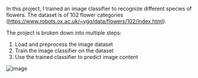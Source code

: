 In this project, I trained an image classifier to recognize different species of flowers. The dataset is of 102 flower categories (https://www.robots.ox.ac.uk/~vgg/data/flowers/102/index.html).

The project is broken down into multiple steps:

1. Load and preprocess the image dataset
2. Train the image classifier on the dataset
3. Use the trained classifier to predict image content

![image](https://github.com/manvirm/imageClassifierFlowerSpecies/assets/96282521/65086049-726a-43f8-b935-2d5769d829ab)
